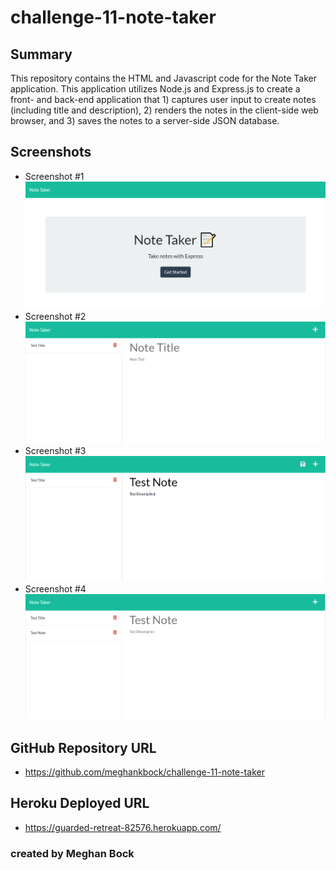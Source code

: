 # challenge-11-note-taker

## Summary
This repository contains the HTML and Javascript code for the Note Taker application. This application utilizes Node.js and Express.js to create a front- and back-end application that 1) captures user input to create notes (including title and description), 2) renders the notes in the client-side web browser, and 3) saves the notes to a server-side JSON database.

## Screenshots
* Screenshot #1 ![Note Taker 1](https://github.com/meghankbock/challenge-11-note-taker/blob/main/Develop/images/Note-Taker-Screenshot-1.PNG)
* Screenshot #2 ![Note Taker 2](https://github.com/meghankbock/challenge-11-note-taker/blob/main/Develop/images/Note-Taker-Screenshot-2.PNG)
* Screenshot #3 ![Note Taker 3](https://github.com/meghankbock/challenge-11-note-taker/blob/main/Develop/images/Note-Taker-Screenshot-3.PNG)
* Screenshot #4 ![Note Taker 4](https://github.com/meghankbock/challenge-11-note-taker/blob/main/Develop/images/Note-Taker-Screenshot-4.PNG)

## GitHub Repository URL
* https://github.com/meghankbock/challenge-11-note-taker

## Heroku Deployed URL
* https://guarded-retreat-82576.herokuapp.com/


### created by Meghan Bock
